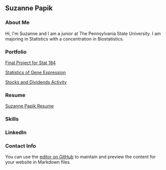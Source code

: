 ## Suzanne Papik

### About Me
Hi, I'm Suzanne and I am a junior at The Pennsylvania State University. I am majoring in Statistics with a concentration in Biostatistics.  

### Portfolio

[Final Project for Stat 184](https://smpapik.github.io/FinalProject184/FinalMarkdown) 

[Statistics of Gene Expression](https://smpapik.github.io/GeneExpression.html)

[Stocks and Dividends Activity](https://smpapik.github.io/Stocks_and_Dividends_Activity.html)

### Resume
[Suzanne Papik Resume](https://smpapik.github.io/SuzannePapik.pdf)

### Skills

### LinkedIn

### Contact Info



You can use the [editor on GitHub](https://github.com/smpapik/smpapik.github.io/edit/master/README.md) to maintain and preview the content for your website in Markdown files.

